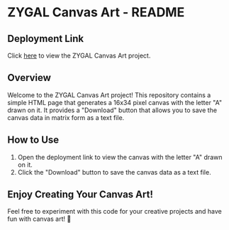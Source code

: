 # ZYGAL Canvas Art - README

## Deployment Link

Click [here](https://zygal-canvas-16x34-apoorvverma98.onrender.com) to view the ZYGAL Canvas Art project.

## Overview

Welcome to the ZYGAL Canvas Art project! This repository contains a simple HTML page that generates a 16x34 pixel canvas with the letter "A" drawn on it. It provides a "Download" button that allows you to save the canvas data in matrix form as a text file.

## How to Use

1. Open the deployment link to view the canvas with the letter "A" drawn on it.
2. Click the "Download" button to save the canvas data as a text file.

## Enjoy Creating Your Canvas Art!

Feel free to experiment with this code for your creative projects and have fun with canvas art! 🎨
